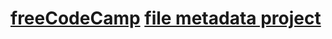 # [freeCodeCamp](https://www.freecodecamp.org)  [file metadata project](https://www.freecodecamp.org/challenges/file-metadata-microservice)
